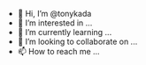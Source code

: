 - 👋 Hi, I’m @tonykada
- 👀 I’m interested in ...
- 🌱 I’m currently learning ...
- 💞️ I’m looking to collaborate on ...
- 📫 How to reach me ...

<!---
tonykada/tonykada is a ✨ special ✨ repository because its `README.md` (this file) appears on your GitHub profile.
You can click the Preview link to take a look at your changes.
--->
